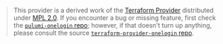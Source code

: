 > This provider is a derived work of the [Terraform Provider](https://github.com/terraform-providers/terraform-provider-onelogin)
> distributed under [MPL 2.0](https://www.mozilla.org/en-US/MPL/2.0/). If you encounter a bug or missing feature,
> first check the [`pulumi-onelogin` repo](/issues); however, if that doesn't turn up anything,
> please consult the source [`terraform-provider-onelogin` repo](https://github.com/terraform-providers/terraform-provider-onelogin/issues).
